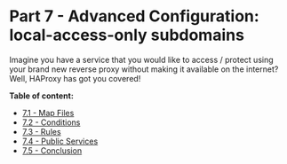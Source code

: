 # Part 7 - Advanced Configuration: local-access-only subdomains

Imagine you have a service that you would like to access / protect using your brand new reverse proxy without making it available on the internet?
Well, HAProxy has got you covered!

**Table of content:**
- [7.1 - Map Files](/guides/haproxy/part-7/001-haproxy-mapfiles)
- [7.2 - Conditions](/guides/haproxy/part-7/002-haproxy-conditions)
- [7.3 - Rules](/guides/haproxy/part-7/003-haproxy-rules)
- [7.4 - Public Services](/guides/haproxy/part-7/004-haproxy-public-services)
- [7.5 - Conclusion](/guides/haproxy/part-7/005-haproxy-conclusion)

